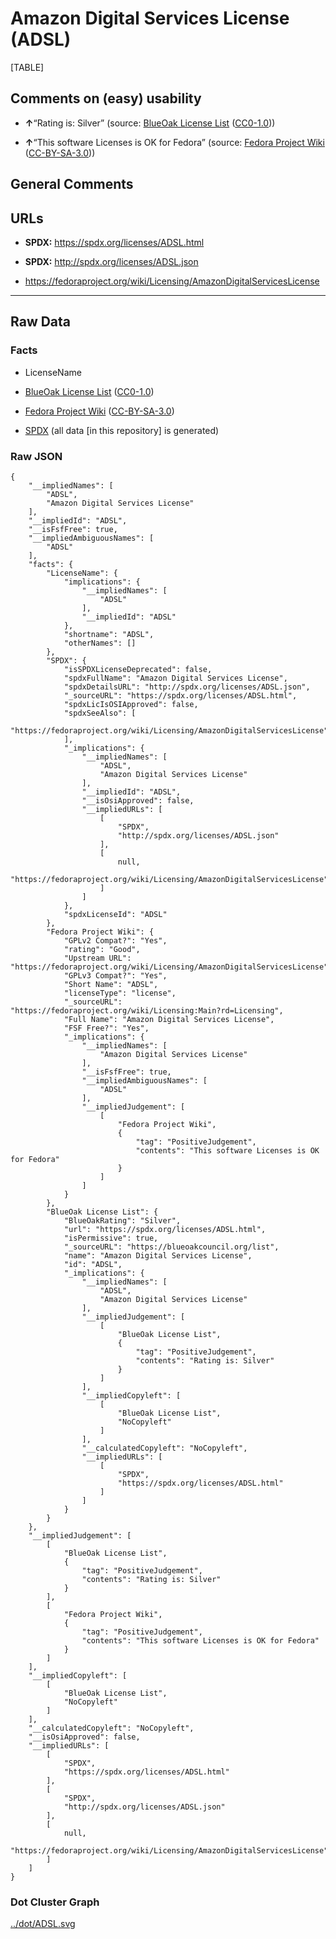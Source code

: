 Amazon Digital Services License (ADSL)
======================================

[TABLE]

Comments on (easy) usability
----------------------------

-   **↑**“Rating is: Silver” (source: [BlueOak License
    List](https://blueoakcouncil.org/list "BlueOak License List")
    ([CC0-1.0](https://raw.githubusercontent.com/blueoakcouncil/blue-oak-list-npm-package/master/LICENSE "CC0-1.0")))

-   **↑**“This software Licenses is OK for Fedora” (source: [Fedora
    Project
    Wiki](https://fedoraproject.org/wiki/Licensing:Main?rd=Licensing "Fedora Project Wiki")
    ([CC-BY-SA-3.0](https://creativecommons.org/licenses/by-sa/3.0/legalcode "CC-BY-SA-3.0")))

General Comments
----------------

URLs
----

-   **SPDX:** https://spdx.org/licenses/ADSL.html

-   **SPDX:** http://spdx.org/licenses/ADSL.json

-   https://fedoraproject.org/wiki/Licensing/AmazonDigitalServicesLicense

------------------------------------------------------------------------

Raw Data
--------

### Facts

-   LicenseName

-   [BlueOak License
    List](https://blueoakcouncil.org/list "BlueOak License List")
    ([CC0-1.0](https://raw.githubusercontent.com/blueoakcouncil/blue-oak-list-npm-package/master/LICENSE "CC0-1.0"))

-   [Fedora Project
    Wiki](https://fedoraproject.org/wiki/Licensing:Main?rd=Licensing "Fedora Project Wiki")
    ([CC-BY-SA-3.0](https://creativecommons.org/licenses/by-sa/3.0/legalcode "CC-BY-SA-3.0"))

-   [SPDX](https://spdx.org/licenses/ADSL.html "SPDX") (all data \[in
    this repository\] is generated)

### Raw JSON

    {
        "__impliedNames": [
            "ADSL",
            "Amazon Digital Services License"
        ],
        "__impliedId": "ADSL",
        "__isFsfFree": true,
        "__impliedAmbiguousNames": [
            "ADSL"
        ],
        "facts": {
            "LicenseName": {
                "implications": {
                    "__impliedNames": [
                        "ADSL"
                    ],
                    "__impliedId": "ADSL"
                },
                "shortname": "ADSL",
                "otherNames": []
            },
            "SPDX": {
                "isSPDXLicenseDeprecated": false,
                "spdxFullName": "Amazon Digital Services License",
                "spdxDetailsURL": "http://spdx.org/licenses/ADSL.json",
                "_sourceURL": "https://spdx.org/licenses/ADSL.html",
                "spdxLicIsOSIApproved": false,
                "spdxSeeAlso": [
                    "https://fedoraproject.org/wiki/Licensing/AmazonDigitalServicesLicense"
                ],
                "_implications": {
                    "__impliedNames": [
                        "ADSL",
                        "Amazon Digital Services License"
                    ],
                    "__impliedId": "ADSL",
                    "__isOsiApproved": false,
                    "__impliedURLs": [
                        [
                            "SPDX",
                            "http://spdx.org/licenses/ADSL.json"
                        ],
                        [
                            null,
                            "https://fedoraproject.org/wiki/Licensing/AmazonDigitalServicesLicense"
                        ]
                    ]
                },
                "spdxLicenseId": "ADSL"
            },
            "Fedora Project Wiki": {
                "GPLv2 Compat?": "Yes",
                "rating": "Good",
                "Upstream URL": "https://fedoraproject.org/wiki/Licensing/AmazonDigitalServicesLicense",
                "GPLv3 Compat?": "Yes",
                "Short Name": "ADSL",
                "licenseType": "license",
                "_sourceURL": "https://fedoraproject.org/wiki/Licensing:Main?rd=Licensing",
                "Full Name": "Amazon Digital Services License",
                "FSF Free?": "Yes",
                "_implications": {
                    "__impliedNames": [
                        "Amazon Digital Services License"
                    ],
                    "__isFsfFree": true,
                    "__impliedAmbiguousNames": [
                        "ADSL"
                    ],
                    "__impliedJudgement": [
                        [
                            "Fedora Project Wiki",
                            {
                                "tag": "PositiveJudgement",
                                "contents": "This software Licenses is OK for Fedora"
                            }
                        ]
                    ]
                }
            },
            "BlueOak License List": {
                "BlueOakRating": "Silver",
                "url": "https://spdx.org/licenses/ADSL.html",
                "isPermissive": true,
                "_sourceURL": "https://blueoakcouncil.org/list",
                "name": "Amazon Digital Services License",
                "id": "ADSL",
                "_implications": {
                    "__impliedNames": [
                        "ADSL",
                        "Amazon Digital Services License"
                    ],
                    "__impliedJudgement": [
                        [
                            "BlueOak License List",
                            {
                                "tag": "PositiveJudgement",
                                "contents": "Rating is: Silver"
                            }
                        ]
                    ],
                    "__impliedCopyleft": [
                        [
                            "BlueOak License List",
                            "NoCopyleft"
                        ]
                    ],
                    "__calculatedCopyleft": "NoCopyleft",
                    "__impliedURLs": [
                        [
                            "SPDX",
                            "https://spdx.org/licenses/ADSL.html"
                        ]
                    ]
                }
            }
        },
        "__impliedJudgement": [
            [
                "BlueOak License List",
                {
                    "tag": "PositiveJudgement",
                    "contents": "Rating is: Silver"
                }
            ],
            [
                "Fedora Project Wiki",
                {
                    "tag": "PositiveJudgement",
                    "contents": "This software Licenses is OK for Fedora"
                }
            ]
        ],
        "__impliedCopyleft": [
            [
                "BlueOak License List",
                "NoCopyleft"
            ]
        ],
        "__calculatedCopyleft": "NoCopyleft",
        "__isOsiApproved": false,
        "__impliedURLs": [
            [
                "SPDX",
                "https://spdx.org/licenses/ADSL.html"
            ],
            [
                "SPDX",
                "http://spdx.org/licenses/ADSL.json"
            ],
            [
                null,
                "https://fedoraproject.org/wiki/Licensing/AmazonDigitalServicesLicense"
            ]
        ]
    }

### Dot Cluster Graph

[../dot/ADSL.svg](../dot/ADSL.svg "../dot/ADSL.svg")
